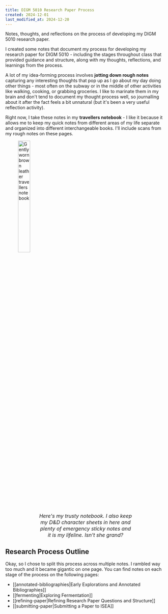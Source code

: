 ```yaml
---
title: DIGM 5010 Research Paper Process
created: 2024-12-01
last_modified_at: 2024-12-20
---
```


<div class="overview">
Notes, thoughts, and reflections on the process of developing my DIGM 5010 research paper.
</div>

I created some notes that document my process for developing my research paper for DIGM 5010 - including the stages throughout class that provided guidance and structure, along with my thoughts, reflections, and learnings from the process.

A lot of my idea-forming process involves **jotting down rough notes** capturing any interesting thoughts that pop up as I go about my day doing other things - most often on the subway or in the middle of other activities like walking, cooking, or grabbing groceries. I like to marinate them in my brain and don't tend to document my thought process well, so journalling about it after the fact feels a bit unnatural (but it's been a very useful reflection activity).

Right now, I take these notes in my **travellers notebook** - I like it because it allows me to keep my quick notes from different areas of my life separate and organized into different interchangeable books. I'll include scans from my rough notes on these pages.

<figure>
    <img style="border:none;" width="30%" alt="Gently worn brown leather travellers notebook" src="{{site.baseurl}}/assets/notebook.gif">
    <figcaption style="font-style:italic; font-size: 1rem; text-align: center; margin: 0 auto; max-width: 70%;">Here's my trusty notebook. I also keep my D&D character sheets in here and plenty of emergency sticky notes and it is my lifeline. Isn't she grand?</figcaption>
</figure>

## Research Process Outline

Okay, so I chose to split this process across multiple notes. I rambled way too much and it became gigantic on one page. You can find notes on each stage of the process on the following pages:

- [[annotated-bibliographies|Early Explorations and Annotated Bibliographies]]
- [[fermenting|Exploring Fermentation]]
- [[refining-paper|Refining Research Paper Questions and Structure]]
- [[submitting-paper|Submitting a Paper to ISEA]]